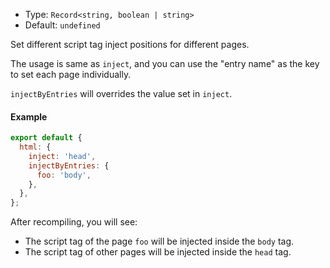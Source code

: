 - Type: `Record<string, boolean | string>`
- Default: `undefined`

Set different script tag inject positions for different pages.

The usage is same as `inject`, and you can use the "entry name" as the key to set each page individually.

`injectByEntries` will overrides the value set in `inject`.

#### Example

```js
export default {
  html: {
    inject: 'head',
    injectByEntries: {
      foo: 'body',
    },
  },
};
```

After recompiling, you will see:

- The script tag of the page `foo` will be injected inside the `body` tag.
- The script tag of other pages will be injected inside the `head` tag.
